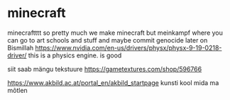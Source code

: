 # minecraft
minecraftttt
so pretty much we make minecraft but meinkampf where you can go to art schools and stuff and maybe commit genocide later on
Bismillah
https://www.nvidia.com/en-us/drivers/physx/physx-9-19-0218-driver/ this is a physics engine. is good





siit saab mängu tekstuure
https://gametextures.com/shop/596766




https://www.akbild.ac.at/portal_en/akbild_startpage kunsti kool mida ma mõtlen
